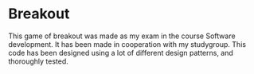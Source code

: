 # Breakout

This game of breakout was made as my exam in the course Software development. It has been made in cooperation with my studygroup. This code has been designed using a lot of different design patterns, and thoroughly tested.  
